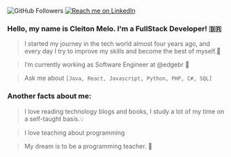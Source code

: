 ![GitHub Followers](https://img.shields.io/github/followers/cleitondemelod249?style=social) [![Reach me on LinkedIn](https://img.shields.io/badge/LinkedIn--_.svg?style=social&logo=linkedin&link=https://www.linkedin.com/in/cleitondemelod249/)](https://www.linkedin.com/in/cleitondemelod249/)

### Hello, my name is Cleiton Melo. I'm a FullStack Developer! 🇧🇷

> I started my journey in the tech world almost four years ago,
and every day I try to improve my skills and become the best of myself.👣

> I’m currently working as Software Engineer at @edgebr 🔭

> Ask me about `[Java, React, Javascript, Python, PHP, C#, SQL]`

### Another facts about me:

> I love reading technology blogs and books, I study a lot of my time on a self-taught basis.💡

> I love teaching about programming

> My dream is to be a programming teacher. 🤵
